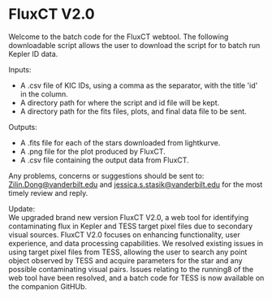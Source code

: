 # FluxCT V2.0

Welcome to the batch code for the FluxCT webtool. The following downloadable script allows the user to download the script for to batch run Kepler ID data. 

Inputs: 
<ul>
<li> A .csv file of KIC IDs, using a comma as the separator, with the title 'id' in the column. </li>
<li> A directory path for where the script and id file will be kept. </li>
<li> A directory path for the fits files, plots, and final data file to be sent. </li>
</ul>
  
Outputs: 
<ul>
<li> A .fits file for each of the stars downloaded from lightkurve. </li>
<li> A .png file for the plot produced by FluxCT. </li>
<li> A .csv file containing the output data from FluxCT. </li> 
</ul>

Any problems, concerns or suggestions should be sent to: Zilin.Dong@vanderbilt.edu and jessica.s.stasik@vanderbilt.edu for the most timely review and reply. 

Update:   
  We upgraded brand new version FluxCT V2.0, a web tool for identifying contaminating flux in
Kepler and TESS target pixel files due to secondary visual sources. FluxCT V2.0 focuses on enhancing
functionality, user experience, and data processing capabilities. We resolved existing issues in using
target pixel files from TESS, allowing the user to search any point object observed by TESS and acquire
parameters for the star and any possible contaminating visual pairs. Issues relating to the running8
of the web tool have been resolved, and a batch code for TESS is now available on the companion
GitHUb.   

